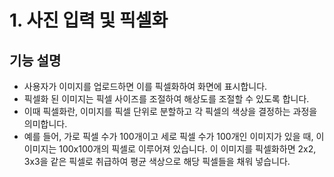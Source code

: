 # 1. 사진 입력 및 픽셀화

## 기능 설명
- 사용자가 이미지를 업로드하면 이를 픽셀화하여 화면에 표시합니다.
- 픽셀화 된 이미지는 픽셀 사이즈를 조절하여 해상도를 조절할 수 있도록 합니다.
- 이때 픽셀화란, 이미지를 픽셀 단위로 분할하고 각 픽셀의 색상을 결정하는 과정을 의미합니다.
- 예를 들어, 가로 픽셀 수가 100개이고 세로 픽셀 수가 100개인 이미지가 있을 때, 이 이미지는 100x100개의 픽셀로 이루어져 있습니다. 이 이미지를 픽셀화하면 2x2, 3x3을 같은 픽셀로 취급하여 평균 색상으로 해당 픽셀들을 채워 넣습니다.
